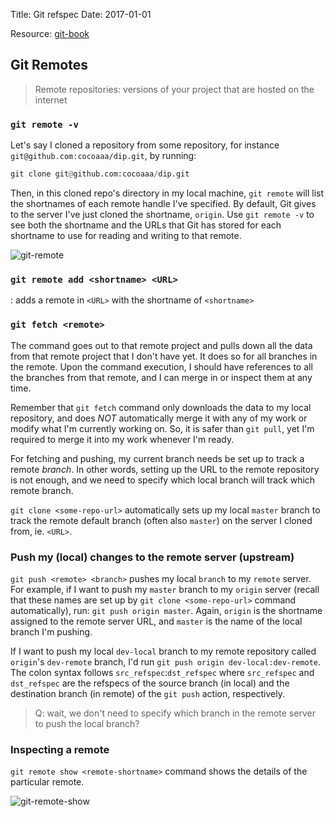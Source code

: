 Title: Git refspec
Date: 2017-01-01

Resource: [git-book](https://git-scm.com/book/en/v2/Git-Internals-The-Refspec)

## Git Remotes
> Remote repositories: versions of your project that are hosted on the internet

### `git remote -v`

Let's say I cloned a repository from some repository, for instance
`git@github.com:cocoaaa/dip.git`, by running:

```python
git clone git@github.com:cocoaaa/dip.git
```

Then, in this cloned repo's directory in my local machine, 
`git remote` will list the shortnames of each remote handle I've specified. 
By default, Git gives to the server I've just cloned the shortname, `origin`.
Use `git remote -v` to see both the shortname and the URLs that Git has stored for
each shortname to use for reading and writing to that remote.

![git-remote]({static}/images/git-remote.png)

### `git remote add <shortname> <URL>`
: adds a remote in `<URL>` with the shortname of `<shortname>`

### `git fetch <remote>`
The command goes out to that remote project and pulls down all the data from that
remote project that I don't have yet. It does so for all branches in the remote.
Upon the command execution, I should have references to all the branches from that
remote, and I can merge in or inspect them at any time.

Remember that `git fetch` command only downloads the data to my local repository,
and does *NOT* automatically merge it with any of my work or modify what I'm currently
working on. So, it is safer than `git pull`, yet I'm required to merge it into my 
work whenever I'm ready. 

For fetching and pushing, my current branch needs be set up to track a remote 
*branch*. In other words, setting up the URL to the remote repository is not enough, 
and we need to specify which local branch will track which remote branch.  

`git clone <some-repo-url>` automatically sets up my local `master` branch to 
track the remote default branch (often also `master`) on the server I cloned from,
ie. `<URL>`.

### Push my (local) changes to the remote server (upstream)
`git push <remote> <branch>` pushes my local `branch` to my `remote` server. 
For example, if I want to push my `master` branch to my `origin` server (recall 
that these names are set up by `git clone <some-repo-url>` command automatically),
run: `git push origin master`. Again, `origin` is the shortname assigned to the 
remote server URL, and `master` is the name of the local branch I'm pushing.

If I want to push my local `dev-local` branch to my remote repository called `origin`'s 
`dev-remote` branch, I'd run `git push origin dev-local:dev-remote`. 
The colon syntax follows `src_refspec`:`dst_refspec` where `src_refspec` and `dst_refspec`
are the refspecs of the source branch (in local) and the destination branch (in remote)
of the `git push` action, respectively.

> Q: wait, we don't need to specify which branch in the remote server to push 
the local branch?


### Inspecting a remote
`git remote show <remote-shortname>` command shows the details of the particular 
remote. 

![git-remote-show]({static}/images/git-remote-show.png)





